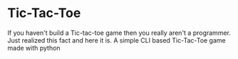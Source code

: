 # Tic-Tac-Toe
If you haven't build a Tic-tac-toe game then you really aren't a programmer. Just realized this fact and here it is. A simple CLI based Tic-Tac-Toe game made with python
